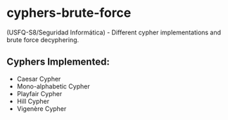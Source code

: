 # cyphers-brute-force

(USFQ-S8/Seguridad Informática) - Different cypher implementations and brute force decyphering.

## Cyphers Implemented:

* Caesar Cypher
* Mono-alphabetic Cypher
* Playfair Cypher
* Hill Cypher
* Vigenère Cypher
